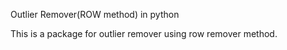 Outlier Remover(ROW method) in python


This is a package for outlier remover using row remover method.